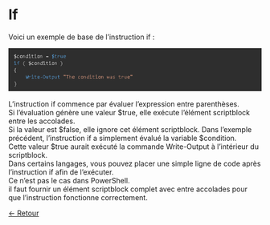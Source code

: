 # If

Voici un exemple de base de l’instruction if :  

![lol](https://github.com/Flodagnas/FlorianDAGNAS_Linux/blob/main/Cours_PowerShell/Capture%202.PNG)

L’instruction if commence par évaluer l’expression entre parenthèses.  
Si l’évaluation génère une valeur $true, elle exécute l’élément scriptblock entre les accolades.  
Si la valeur est $false, elle ignore cet élément scriptblock. 
Dans l’exemple précédent, l’instruction if a simplement évalué la variable $condition.  
Cette valeur $true aurait exécuté la commande Write-Output à l’intérieur du scriptblock.  
Dans certains langages, vous pouvez placer une simple ligne de code après l’instruction if afin de l’exécuter.  
Ce n’est pas le cas dans PowerShell.  
il faut fournir un élément scriptblock complet avec entre accolades pour que l’instruction fonctionne correctement.
 

[← Retour](https://github.com/Flodagnas/FlorianDAGNAS_Linux/blob/main/Cours_PowerShell/Les_Conditions.md)
